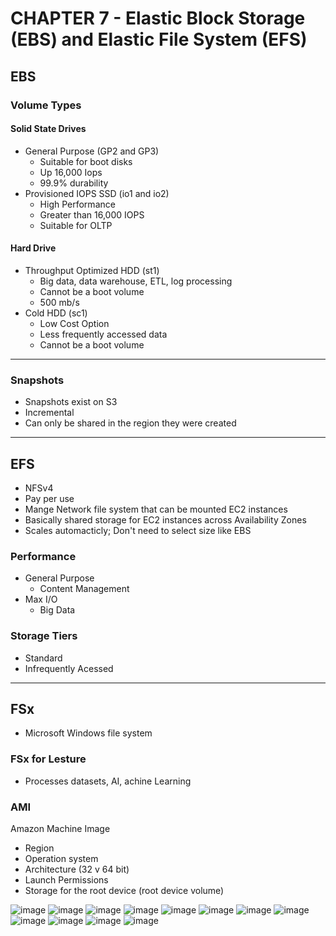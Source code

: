 # CHAPTER 7 - Elastic Block Storage (EBS) and Elastic File System (EFS)

## EBS

### Volume Types

#### Solid State Drives

- General Purpose (GP2 and GP3)
  - Suitable for boot disks
  - Up 16,000 Iops
  - 99.9% durability
- Provisioned IOPS SSD (io1 and io2)
  - High Performance
  - Greater than 16,000 IOPS
  - Suitable for OLTP

#### Hard Drive

- Throughput Optimized HDD (st1)
  - Big data, data warehouse, ETL, log processing
  - Cannot be a boot volume
  - 500 mb/s
- Cold HDD (sc1)
  - Low Cost Option
  - Less frequently accessed data
  - Cannot be a boot volume

___

### Snapshots

- Snapshots exist on S3
- Incremental
- Can only be shared in the region they were created

___

## EFS

- NFSv4
- Pay per use
- Mange Network file system that can be mounted EC2 instances
- Basically shared storage for EC2 instances across Availability Zones
- Scales automacticly; Don't need to select size like EBS

### Performance

- General Purpose
  - Content Management
- Max I/O
  - Big Data

### Storage Tiers

- Standard
- Infrequently Acessed

___

## FSx

- Microsoft Windows file system

### FSx for Lesture

- Processes datasets, AI, achine Learning

### AMI

Amazon Machine Image

- Region
- Operation system
- Architecture (32 v 64 bit)
- Launch Permissions
- Storage for the root device (root device volume)


![image](https://user-images.githubusercontent.com/42945500/145621611-2b059e1d-f380-43bb-a3d9-adf59bb0b4b4.png)
![image](https://user-images.githubusercontent.com/42945500/145621625-d9994511-d026-48da-9552-df2ac3539406.png)
![image](https://user-images.githubusercontent.com/42945500/145621652-d3e7aeab-dff3-4787-83c0-46cb245a38b5.png)
![image](https://user-images.githubusercontent.com/42945500/145621682-d1586b49-0d0c-415e-8fd2-a686b28ebd89.png)
![image](https://user-images.githubusercontent.com/42945500/145621839-5873b0c3-2667-4eb2-b4bd-3a4340d5c919.png)
![image](https://user-images.githubusercontent.com/42945500/145621905-01d2f884-523e-4321-a5f0-1b85cd92fdba.png)
![image](https://user-images.githubusercontent.com/42945500/145621948-58f31055-3f9b-459c-8bd2-1b69c82a02c3.png)
![image](https://user-images.githubusercontent.com/42945500/145622031-5ce35e8c-574d-4876-8677-6407acdcb89c.png)
![image](https://user-images.githubusercontent.com/42945500/145622139-140a2626-9e0f-4d36-9e6f-759cb86dd37f.png)
![image](https://user-images.githubusercontent.com/42945500/145622238-1a7ea446-04a7-4805-be04-3566e94b3b06.png)
![image](https://user-images.githubusercontent.com/42945500/145622385-769facaa-0039-4d55-8812-14b2c942b601.png)
![image](https://user-images.githubusercontent.com/42945500/145622467-e5cd1c4c-3ce5-482d-882c-e75030afa9b5.png)





